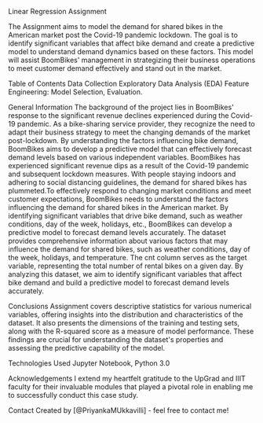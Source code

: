 Linear Regression Assignment

The Assignment aims to model the demand for shared bikes in the American market post the Covid-19 pandemic lockdown. The goal is to identify significant variables that affect bike demand and create a predictive model to understand demand dynamics based on these factors. This model will assist BoomBikes' management in strategizing their business operations to meet customer demand effectively and stand out in the market.

Table of Contents
Data Collection
Exploratory Data Analysis (EDA)
Feature Engineering:
Model Selection, Evaluation.


General Information
The background of the project lies in BoomBikes' response to the significant revenue declines experienced during the Covid-19 pandemic. As a bike-sharing service provider, they recognize the need to adapt their business strategy to meet the changing demands of the market post-lockdown. By understanding the factors influencing bike demand, BoomBikes aims to develop a predictive model that can effectively forecast demand levels based on various independent variables.
BoomBikes has experienced significant revenue dips as a result of the Covid-19 pandemic and subsequent lockdown measures. With people staying indoors and adhering to social distancing guidelines, the demand for shared bikes has plummeted.To effectively respond to changing market conditions and meet customer expectations, BoomBikes needs to understand the factors influencing the demand for shared bikes in the American market. By identifying significant variables that drive bike demand, such as weather conditions, day of the week, holidays, etc., BoomBikes can develop a predictive model to forecast demand levels accurately.
The dataset provides comprehensive information about various factors that may influence the demand for shared bikes, such as weather conditions, day of the week, holidays, and temperature. The cnt column serves as the target variable, representing the total number of rental bikes on a given day. By analyzing this dataset, we aim to identify significant variables that affect bike demand and build a predictive model to forecast demand levels accurately.


Conclusions
Assignment covers descriptive statistics for various numerical variables, offering insights into the distribution and characteristics of the dataset. It also presents the dimensions of the training and testing sets, along with the R-squared score as a measure of model performance. These findings are crucial for understanding the dataset's properties and assessing the predictive capability of the model.


Technologies Used
Jupyter Notebook, Python 3.0


Acknowledgements
I extend my heartfelt gratitude to the UpGrad and IIIT faculty for their invaluable modules that played a pivotal role in enabling me to successfully conduct this case study.


Contact
Created by [@PriyankaMUkkavilli] - feel free to contact me!
